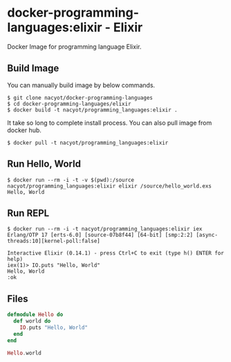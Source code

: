 # docker-programming-languages:elixir - Elixir

Docker Image for programming language Elixir.

## Build Image

You can manually build image by below commands.

```
$ git clone nacyot/docker-programming-languages
$ cd docker-programming-languages/elixir
$ docker build -t nacyot/programming_languages:elixir .
```

It take so long to complete install process. You can also pull image from docker hub.

```
$ docker pull -t nacyot/programming_languages:elixir
```

## Run Hello, World

```
$ docker run --rm -i -t -v $(pwd):/source nacyot/programming_languages:elixir elixir /source/hello_world.exs
Hello, World
```

## Run REPL

```
$ docker run --rm -i -t nacyot/programming_languages:elixir iex
Erlang/OTP 17 [erts-6.0] [source-07b8f44] [64-bit] [smp:2:2] [async-threads:10][kernel-poll:false]

Interactive Elixir (0.14.1) - press Ctrl+C to exit (type h() ENTER for help)
iex(1)> IO.puts "Hello, World"
Hello, World
:ok
```

## Files

```Elixir
defmodule Hello do
  def world do
    IO.puts "Hello, World"
  end
end

Hello.world
```

